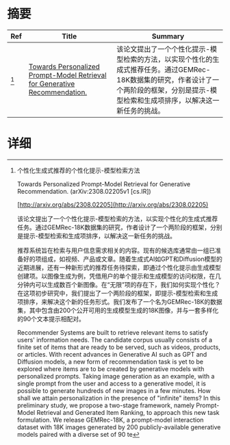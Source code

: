# 摘要

| Ref | Title | Summary |
| --- | --- | --- |
| [^1] | [Towards Personalized Prompt-Model Retrieval for Generative Recommendation.](http://arxiv.org/abs/2308.02205) | 该论文提出了一个个性化提示-模型检索的方法，以实现个性化的生成式推荐任务。通过GEMRec-18K数据集的研究，作者设计了一个两阶段的框架，分别是提示-模型检索和生成项排序，以解决这一新任务的挑战。 |

# 详细

[^1]: 个性化生成式推荐的个性化提示-模型检索方法

    Towards Personalized Prompt-Model Retrieval for Generative Recommendation. (arXiv:2308.02205v1 [cs.IR])

    [http://arxiv.org/abs/2308.02205](http://arxiv.org/abs/2308.02205)

    该论文提出了一个个性化提示-模型检索的方法，以实现个性化的生成式推荐任务。通过GEMRec-18K数据集的研究，作者设计了一个两阶段的框架，分别是提示-模型检索和生成项排序，以解决这一新任务的挑战。

    

    推荐系统旨在检索与用户信息需求相关的内容。现有的候选库通常由一组已准备好的项组成，如视频、产品或文章。随着生成式AI如GPT和Diffusion模型的近期进展，还有一种新形式的推荐任务待探索，即通过个性化提示由生成模型创建项。以图像生成为例，凭借用户的单个提示和生成模型的访问权限，在几分钟内可以生成数百个新图像。在“无限”项的存在下，我们如何实现个性化？在这项初步研究中，我们提出了一个两阶段的框架，即提示-模型检索和生成项排序，来解决这个新的任务形式。我们发布了一个名为GEMRec-18K的数据集，其中包含由200个公开可用的生成模型生成的18K图像，并与一套多样化的90个文本提示相配对。

    Recommender Systems are built to retrieve relevant items to satisfy users' information needs. The candidate corpus usually consists of a finite set of items that are ready to be served, such as videos, products, or articles. With recent advances in Generative AI such as GPT and Diffusion models, a new form of recommendation task is yet to be explored where items are to be created by generative models with personalized prompts. Taking image generation as an example, with a single prompt from the user and access to a generative model, it is possible to generate hundreds of new images in a few minutes. How shall we attain personalization in the presence of "infinite" items? In this preliminary study, we propose a two-stage framework, namely Prompt-Model Retrieval and Generated Item Ranking, to approach this new task formulation. We release GEMRec-18K, a prompt-model interaction dataset with 18K images generated by 200 publicly-available generative models paired with a diverse set of 90 te
    

